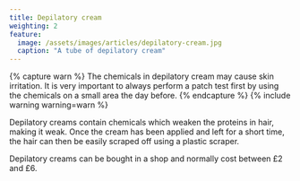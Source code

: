 ```yaml
---
title: Depilatory cream
weighting: 2
feature:
  image: /assets/images/articles/depilatory-cream.jpg
  caption: "A tube of depilatory cream"
---
```


{% capture warn %}
The chemicals in depilatory cream may cause skin irritation. It is very important to always perform a patch test first by using the chemicals on a small area the day before.
{% endcapture %}
{% include warning warning=warn %}

Depilatory creams contain chemicals which weaken the proteins in hair, making it weak. Once the cream has been applied and left for a short time, the hair can then be easily scraped off using a plastic scraper.

Depilatory creams can be bought in a shop and normally cost between £2 and £6.